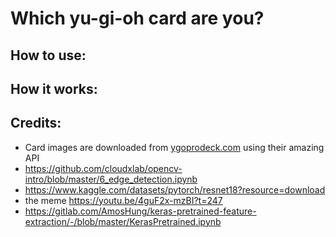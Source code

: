 # Which yu-gi-oh card are you?


## How to use:


## How it works:



## Credits:
- Card images are downloaded from [ygoprodeck.com](ygoprodeck.com) using their amazing API
- https://github.com/cloudxlab/opencv-intro/blob/master/6_edge_detection.ipynb
- https://www.kaggle.com/datasets/pytorch/resnet18?resource=download
- the meme https://youtu.be/4guF2x-mzBI?t=247
- https://gitlab.com/AmosHung/keras-pretrained-feature-extraction/-/blob/master/KerasPretrained.ipynb